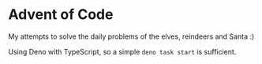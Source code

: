 # Advent of Code

My attempts to solve the daily problems of the elves, reindeers and Santa :)

Using Deno with TypeScript, so a simple `deno task start` is sufficient.
